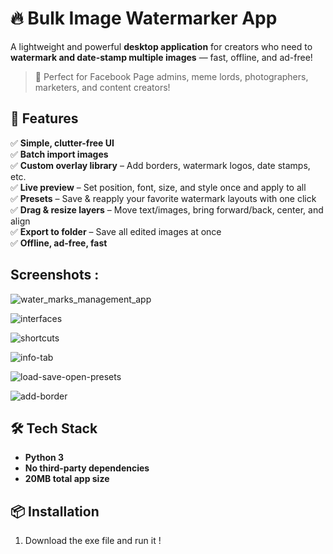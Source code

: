 # 🔥 Bulk Image Watermarker App

A lightweight and powerful **desktop application** for creators who need to **watermark and date-stamp multiple images** — fast, offline, and ad-free!

> 📸 Perfect for Facebook Page admins, meme lords, photographers, marketers, and content creators!

## 🚀 Features

✅ **Simple, clutter-free UI**  
✅ **Batch import images**  
✅ **Custom overlay library** – Add borders, watermark logos, date stamps, etc.  
✅ **Live preview** – Set position, font, size, and style once and apply to all  
✅ **Presets** – Save & reapply your favorite watermark layouts with one click  
✅ **Drag & resize layers** – Move text/images, bring forward/back, center, and align  
✅ **Export to folder** – Save all edited images at once  
✅ **Offline, ad-free, fast**

## Screenshots :

![water_marks_management_app](https://github.com/user-attachments/assets/d1343dfa-dd7b-46ba-b59a-7e5d591b1b74)

![interfaces](https://github.com/user-attachments/assets/b911d4d3-6dc2-4dcb-9533-d8de243aefe6)

![shortcuts](https://github.com/user-attachments/assets/8803705f-8208-43c7-8ef7-ceca0b293860)

![info-tab](https://github.com/user-attachments/assets/98361874-7c9c-4e08-ad56-1e154e0292f8)

![load-save-open-presets](https://github.com/user-attachments/assets/3587e0e3-bd93-4a9a-b84f-b0a561515c08)

![add-border](https://github.com/user-attachments/assets/4b4f4be5-29bd-4025-822a-f8f3cd1b5f08)

## 🛠️ Tech Stack
- **Python 3**
- **No third-party dependencies**
- **20MB total app size**

## 📦 Installation

1. Download the exe file and run it ! 
